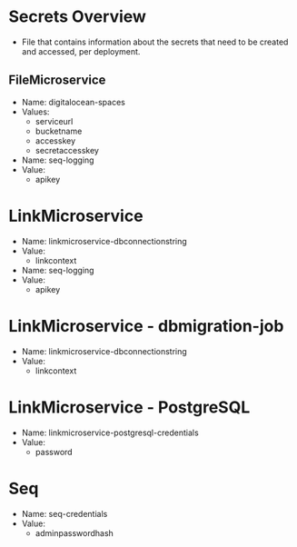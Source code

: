 # Secrets Overview

* File that contains information about the secrets that need to be created and accessed, per deployment.

## FileMicroservice
* Name: digitalocean-spaces
* Values:
    - serviceurl
    - bucketname
    - accesskey
    - secretaccesskey
* Name: seq-logging
* Value: 
    - apikey

# LinkMicroservice
* Name: linkmicroservice-dbconnectionstring
* Value:
    - linkcontext
* Name: seq-logging
* Value: 
    - apikey

# LinkMicroservice - dbmigration-job
* Name: linkmicroservice-dbconnectionstring
* Value:
    - linkcontext

# LinkMicroservice - PostgreSQL
* Name: linkmicroservice-postgresql-credentials
* Value:
    - password

# Seq
* Name: seq-credentials
* Value:
    - adminpasswordhash